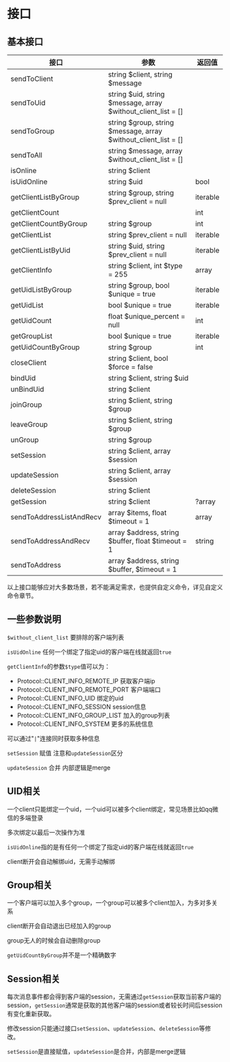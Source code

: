 # 接口

## 基本接口

| 接口                       | 参数                                                              | 返回值   |
| -------------------------- | ----------------------------------------------------------------- | -------- |
| sendToClient             | string $client, string $message                                 |          |
| sendToUid                | string $uid, string $message, array $without_client_list = []   |          |
| sendToGroup              | string $group, string $message, array $without_client_list = [] |          |
| sendToAll                | string $message, array $without_client_list = []                |          |
| isOnline                 | string $client                                                  |          |
| isUidOnline              | string $uid                                                     | bool     |
| getClientListByGroup     | string $group, string $prev_client = null                       | iterable |
| getClientCount           |                                                                   | int      |
| getClientCountByGroup    | string $group                                                   | int      |
| getClientList            | string $prev_client = null                                      | iterable |
| getClientListByUid       | string $uid, string $prev_client = null                         | iterable |
| getClientInfo            | string $client, int $type = 255                                 | array    |
| getUidListByGroup        | string $group, bool $unique = true                              | iterable |
| getUidList               | bool $unique = true                                             | iterable |
| getUidCount              | float $unique_percent = null                                    | int      |
| getGroupList             | bool $unique = true                                             | iterable |
| getUidCountByGroup       | string $group                                                   | int      |
| closeClient              | string $client, bool $force = false                             |          |
| bindUid                  | string $client, string $uid                                     |          |
| unBindUid                | string $client                                                  |          |
| joinGroup                | string $client, string $group                                   |          |
| leaveGroup               | string $client, string $group                                   |          |
| unGroup                  | string $group                                                   |          |
| setSession               | string $client, array $session                                  |          |
| updateSession            | string $client, array $session                                  |          |
| deleteSession            | string $client                                                  |          |
| getSession               | string $client                                                  | ?array   |
| sendToAddressListAndRecv | array $items, float $timeout = 1                                | array    |
| sendToAddressAndRecv     | array $address, string $buffer, float $timeout = 1              | string   |
| sendToAddress            | array $address, string $buffer, $timeout = 1                    |          |

以上接口能够应对大多数场景，若不能满足需求，也提供自定义命令，详见自定义命令章节。

## 一些参数说明

`$without_client_list` 要排除的客户端列表

`isUidOnline` 任何一个绑定了指定uid的客户端在线就返回`true`

`getClientInfo`的参数`$type`值可以为：

* Protocol::CLIENT_INFO_REMOTE_IP 获取客户端ip
* Protocol::CLIENT_INFO_REMOTE_PORT 客户端端口
* Protocol::CLIENT_INFO_UID 绑定的uid
* Protocol::CLIENT_INFO_SESSION session信息
* Protocol::CLIENT_INFO_GROUP_LIST 加入的group列表
* Protocol::CLIENT_INFO_SYSTEM 更多的系统信息

可以通过"`|`"连接同时获取多种信息

`setSession` 赋值 注意和`updateSession`区分

`updateSession` 合并 内部逻辑是merge


## UID相关

一个client只能绑定一个uid，一个uid可以被多个client绑定，常见场景比如qq微信的多端登录

多次绑定以最后一次操作为准

`isUidOnline`指的是有任何一个绑定了指定uid的客户端在线就返回`true`

client断开会自动解绑uid，无需手动解绑

## Group相关

一个客户端可以加入多个group，一个group可以被多个client加入，为多对多关系

client断开会自动退出已经加入的group

group无人的时候会自动删除group

`getUidCountByGroup`并不是一个精确数字

## Session相关

每次消息事件都会得到客户端的session，无需通过`getSession`获取当前客户端的session，`getSession`通常是获取的其他客户端的session或者较长时间后session有变化重新获取。

修改session只能通过接口`setSession`、`updateSession`、`deleteSession`等修改。

`setSession`是直接赋值，`updateSession`是合并，内部是merge逻辑
